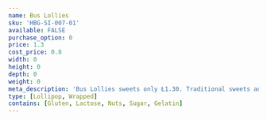 ```yaml
---
name: Bus Lollies
sku: 'HBG-SI-007-01'
available: FALSE
purchase_option: 0
price: 1.3
cost_price: 0.8
width: 0
height: 0
depth: 0
weight: 0
meta_description: 'Bus Lollies sweets only Ł1.30. Traditional sweets and more at Humbugs Confectionery Store. Specialists in satisfying your sweet tooth!'
type: [Lollipop, Wrapped]
contains: [Gluten, Lactose, Nuts, Sugar, Gelatin]
---
```

